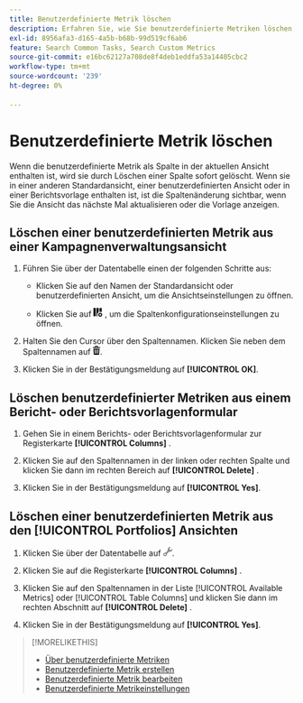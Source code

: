 ```yaml
---
title: Benutzerdefinierte Metrik löschen
description: Erfahren Sie, wie Sie benutzerdefinierte Metriken löschen, die aus Standardmetriken berechnet werden.
exl-id: 8956afa3-d165-4a5b-b68b-99d519cf6ab6
feature: Search Common Tasks, Search Custom Metrics
source-git-commit: e16bc62127a708de8f4deb1eddfa53a14405cbc2
workflow-type: tm+mt
source-wordcount: '239'
ht-degree: 0%

---
```


# Benutzerdefinierte Metrik löschen

Wenn die benutzerdefinierte Metrik als Spalte in der aktuellen Ansicht enthalten ist, wird sie durch Löschen einer Spalte sofort gelöscht. Wenn sie in einer anderen Standardansicht, einer benutzerdefinierten Ansicht oder in einer Berichtsvorlage enthalten ist, ist die Spaltenänderung sichtbar, wenn Sie die Ansicht das nächste Mal aktualisieren oder die Vorlage anzeigen.

## Löschen einer benutzerdefinierten Metrik aus einer Kampagnenverwaltungsansicht

1. Führen Sie über der Datentabelle einen der folgenden Schritte aus:

   * Klicken Sie auf den Namen der Standardansicht oder benutzerdefinierten Ansicht, um die Ansichtseinstellungen zu öffnen.

   * Klicken Sie auf ![Benutzerdefinierte Spalten](/help/search-social-commerce/assets/custom-columns.png "Benutzerdefinierte Spalten") , um die Spaltenkonfigurationseinstellungen zu öffnen.

1. Halten Sie den Cursor über den Spaltennamen. Klicken Sie neben dem Spaltennamen auf ![Löschen](/help/search-social-commerce/assets/delete.png "Löschen").

1. Klicken Sie in der Bestätigungsmeldung auf **[!UICONTROL OK]**.

## Löschen benutzerdefinierter Metriken aus einem Bericht- oder Berichtsvorlagenformular

1. Gehen Sie in einem Berichts- oder Berichtsvorlagenformular zur Registerkarte **[!UICONTROL Columns]** .

1. Klicken Sie auf den Spaltennamen in der linken oder rechten Spalte und klicken Sie dann im rechten Bereich auf **[!UICONTROL Delete]** .

1. Klicken Sie in der Bestätigungsmeldung auf **[!UICONTROL Yes]**.

## Löschen einer benutzerdefinierten Metrik aus den [!UICONTROL Portfolios] Ansichten

1. Klicken Sie über der Datentabelle auf ![Ausgewählte Ansicht bearbeiten](/help/search-social-commerce/assets/view-settings.png "Ausgewählte Ansicht bearbeiten").

1. Klicken Sie auf die Registerkarte **[!UICONTROL Columns]** .

1. Klicken Sie auf den Spaltennamen in der Liste [!UICONTROL Available Metrics] oder [!UICONTROL Table Columns] und klicken Sie dann im rechten Abschnitt auf **[!UICONTROL Delete]** .

1. Klicken Sie in der Bestätigungsmeldung auf **[!UICONTROL Yes]**.

>[!MORELIKETHIS]
>
>* [Über benutzerdefinierte Metriken](custom-metric-about.md)
>* [Benutzerdefinierte Metrik erstellen](custom-metric-create.md)
>* [Benutzerdefinierte Metrik bearbeiten](custom-metric-edit.md)
>* [Benutzerdefinierte Metrikeinstellungen](custom-metric-settings.md)
